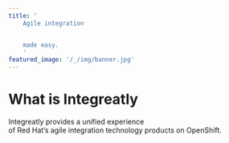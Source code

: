 ```yaml
---
title: '
    Agile integration


    made easy.
    '
featured_image: '/_/img/banner.jpg'
---
```


# What is Integreatly

Integreatly provides a unified experience  
of Red Hat’s agile integration technology products on OpenShift. 